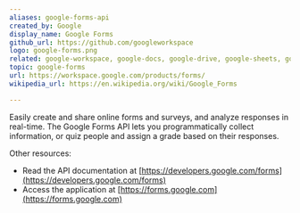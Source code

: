 ```yaml
---
aliases: google-forms-api
created_by: Google
display_name: Google Forms
github_url: https://github.com/googleworkspace
logo: google-forms.png
related: google-workspace, google-docs, google-drive, google-sheets, google-slides
topic: google-forms
url: https://workspace.google.com/products/forms/
wikipedia_url: https://en.wikipedia.org/wiki/Google_Forms

---
```

Easily create and share online forms and surveys, and analyze responses in real-time. The Google Forms API lets you programmatically collect information, or quiz people and assign a grade based on their responses.

Other resources:

- Read the API documentation at [https://developers.google.com/forms](https://developers.google.com/forms)
- Access the application at [https://forms.google.com](https://forms.google.com)
